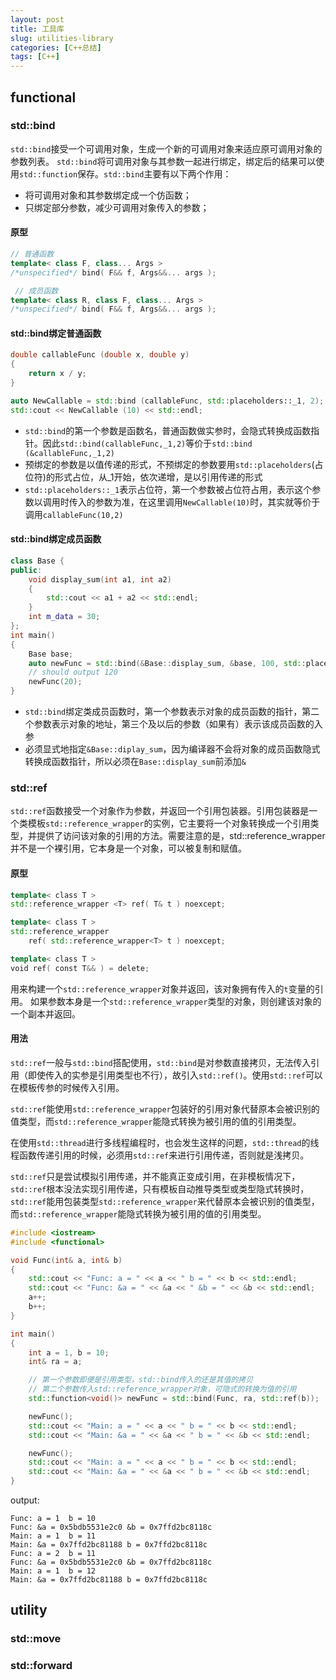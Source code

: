 ```yaml
---
layout: post
title: 工具库
slug: utilities-library
categories: [C++总结]
tags: [C++]
---
```


## functional
### std::bind
`std::bind`接受一个可调用对象，生成一个新的可调用对象来适应原可调用对象的参数列表。
`std::bind`将可调用对象与其参数一起进行绑定，绑定后的结果可以使用`std::function`保存。`std::bind`主要有以下两个作用：
- 将可调用对象和其参数绑定成一个仿函数；
- 只绑定部分参数，减少可调用对象传入的参数；
#### 原型

```cpp
// 普通函数
template< class F, class... Args >
/*unspecified*/ bind( F&& f, Args&&... args );

 // 成员函数
template< class R, class F, class... Args >
/*unspecified*/ bind( F&& f, Args&&... args );
```
#### std::bind绑定普通函数

```cpp
double callableFunc (double x, double y)
{
    return x / y;
}

auto NewCallable = std::bind (callableFunc, std::placeholders::_1, 2);
std::cout << NewCallable (10) << std::endl;
```
+ `std::bind`的第一个参数是函数名，普通函数做实参时，会隐式转换成函数指针。因此`std::bind(callableFunc,_1,2)`等价于`std::bind (&callableFunc,_1,2)`
+  预绑定的参数是以值传递的形式，不预绑定的参数要用`std::placeholders`(占位符)的形式占位，从_1开始，依次递增，是以引用传递的形式
+ `std::placeholders::_1`表示占位符，第一个参数被占位符占用，表示这个参数以调用时传入的参数为准，在这里调用`NewCallable(10)`时，其实就等价于调用`callableFunc(10,2)`
#### std::bind绑定成员函数

```cpp
class Base {
public:
    void display_sum(int a1, int a2)
    {
        std::cout << a1 + a2 << std::endl;
    }
    int m_data = 30;
};
int main()
{
    Base base;
    auto newFunc = std::bind(&Base::display_sum, &base, 100, std::placeholders::_1);
    // should output 120
    newFunc(20);
}
```
- `std::bind`绑定类成员函数时，第一个参数表示对象的成员函数的指针，第二个参数表示对象的地址，第三个及以后的参数（如果有）表示该成员函数的入参
- 必须显式地指定`&Base::diplay_sum`，因为编译器不会将对象的成员函数隐式转换成函数指针，所以必须在`Base::display_sum`前添加`&`
### std::ref
`std::ref`函数接受一个对象作为参数，并返回一个引用包装器。引用包装器是一个类模板`std::reference_wrapper`的实例，它主要将一个对象转换成一个引用类型，并提供了访问该对象的引用的方法。需要注意的是，std::reference_wrapper并不是一个裸引用，它本身是一个对象，可以被复制和赋值。
#### 原型

```cpp
template< class T >
std::reference_wrapper <T> ref( T& t ) noexcept;

template< class T >
std::reference_wrapper
    ref( std::reference_wrapper<T> t ) noexcept;

template< class T >
void ref( const T&& ) = delete;
```
用来构建一个`std::reference_wrapper`对象并返回，该对象拥有传入的`t`变量的引用。
如果参数本身是一个`std::reference_wrapper`类型的对象，则创建该对象的一个副本并返回。
#### 用法
`std::ref`一般与`std::bind`搭配使用，`std::bind`是对参数直接拷贝，无法传入引用（即使传入的实参是引用类型也不行），故引入`std::ref()`。使用`std::ref`可以在模板传参的时候传入引用。

`std::ref`能使用`std::reference_wrapper`包装好的引用对象代替原本会被识别的值类型，而`std::reference_wrapper`能隐式转换为被引用的值的引用类型。

在使用`std::thread`进行多线程编程时，也会发生这样的问题，`std::thread`的线程函数传递引用的时候，必须用`std::ref`来进行引用传递，否则就是浅拷贝。

`std::ref`只是尝试模拟引用传递，并不能真正变成引用，在非模板情况下，`std::ref`根本没法实现引用传递，只有模板自动推导类型或类型隐式转换时，`std::ref`能用包装类型`std::reference_wrapper`来代替原本会被识别的值类型，而`std::reference_wrapper`能隐式转换为被引用的值的引用类型。

```cpp
#include <iostream>
#include <functional>

void Func(int& a, int& b)
{
    std::cout << "Func: a = " << a << " b = " << b << std::endl;
    std::cout << "Func: &a = " << &a << " &b = " << &b << std::endl;
    a++;
    b++;
}

int main()
{
    int a = 1, b = 10;
    int& ra = a;

    // 第一个参数即便是引用类型，std::bind传入的还是其值的拷贝
    // 第二个参数传入std::reference_wrapper对象，可隐式的转换为值的引用
    std::function<void()> newFunc = std::bind(Func, ra, std::ref(b));

    newFunc();
    std::cout << "Main: a = " << a << " b = " << b << std::endl;
    std::cout << "Main: &a = " << &a << " b = " << &b << std::endl;

    newFunc();
    std::cout << "Main: a = " << a << " b = " << b << std::endl;
    std::cout << "Main: &a = " << &a << " b = " << &b << std::endl;
}

```
output:
```
Func: a = 1  b = 10
Func: &a = 0x5bdb5531e2c0 &b = 0x7ffd2bc8118c
Main: a = 1  b = 11
Main: &a = 0x7ffd2bc81188 b = 0x7ffd2bc8118c
Func: a = 2  b = 11
Func: &a = 0x5bdb5531e2c0 &b = 0x7ffd2bc8118c
Main: a = 1  b = 12
Main: &a = 0x7ffd2bc81188 b = 0x7ffd2bc8118c
```
## utility
### std::move
### std::forward